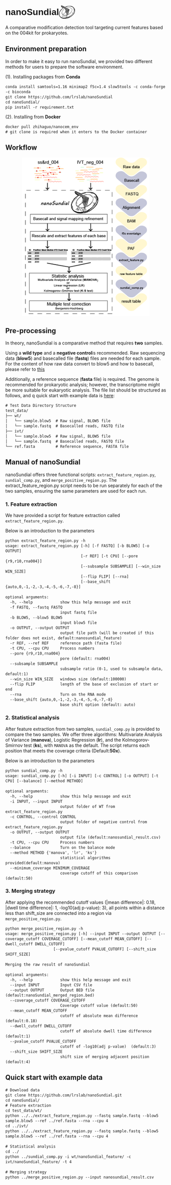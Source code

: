 
# <div style="display: flex; align-items: center;font-family: 'Arial';">nanoSundial  <img src="nanoSundial.png" width="50" style="margin-right: auto;"></div>
    
A comparative modification detection tool targeting current features based on the 004kit for prokaryotes.

## Environment preparation

In order to make it easy to run nanoSundial, we provided two different methods for users to prepare the software environment.

(1). Installing packages from **Conda**

    conda install samtools=1.16 minimap2 f5c=1.4 slow5tools -c conda-forge -c bioconda 
    git clone https://github.com/lrslab/nanoSundial
    cd nanoSundial/
    pip install -r requirement.txt

(2). Installing from **Docker**

    docker pull zhihaguo/nanocem_env
    # git clone is required when it enters to the Docker container

## Workflow
<div align="center">
  <img src="workflow.jpg" width="400" alt="Workflow">
</div>

## Pre-processing

In theory, nanoSundial is a comparative method that requires **two** samples. 

Using a **wild type** and a **negative control**is recommended. 
Raw sequencing data (**blow5**) and basecalled file (**fastq**) files are needed for each sample. 
For the content of how raw data convert to blow5 and how to basecall, please refer to [this](https://nanocem.readthedocs.io/en/latest/preparation/)

Additionally, a reference sequence (**fasta** file) is required. The genome is recommended for prokaryotic analysis; however, the transcriptome might be more suitable for eukaryotic analysis.
The file list should be structured as follows, and q quick start with example data is [here](#quick-start-with-example-data):



```plaintext
# Test Data Directory Structure
test_data/
├── wt/
│   └── sample.blow5  # Raw signal, BLOW5 file  
│   └── sample.fastq  # Basecalled reads, FASTQ file
├── ivt/
│   └── sample.blow5  # Raw signal, BLOW5 file   
│   └── sample.fastq  # Basecalled reads, FASTQ file
└── ref.fasta         # Reference sequence, FASTA file
```

## Manual of nanoSundial
nanoSundial offers three functional scripts: `extract_feature_region.py`, `sundial_comp.py`, and `merge_positive_region.py`. 
The extract_feature_region.py script needs to be run separately for each of the two samples, ensuring the same parameters are used for each run.
### 1. Feature extraction
We have provided a script for feature extraction called `extract_feature_region.py`. 

Below is an introduction to the parameters

    python extract_feature_region.py -h
    usage: extract_feature_region.py [-h] [-f FASTQ] [-b BLOW5] [-o OUTPUT]
                                     [-r REF] [-t CPU] [--pore {r9,r10,rna004}]
                                     [--subsample SUBSAMPLE] [--win_size WIN_SIZE]
                                     [--flip FLIP] [--rna]
                                     [--base_shift {auto,0,-1,-2,-3,-4,-5,-6,-7,-8}]
    
    optional arguments:
      -h, --help            show this help message and exit
      -f FASTQ, --fastq FASTQ
                            input fastq file
      -b BLOW5, --blow5 BLOW5
                            input blow5 file
      -o OUTPUT, --output OUTPUT
                            output file path (will be created if this folder does not exist, default:nanosundial_feature)
      -r REF, --ref REF     reference path (fasta file)
      -t CPU, --cpu CPU     Process numbers
      --pore {r9,r10,rna004}
                            pore (default: rna004)
      --subsample SUBSAMPLE
                            subsample ratio (0-1, used to subsample data, default:1)
      --win_size WIN_SIZE   windows size (default:100000)
      --flip FLIP           length of the base of exclusion of start or end
      --rna                 Turn on the RNA mode
      --base_shift {auto,0,-1,-2,-3,-4,-5,-6,-7,-8}
                            base shift option (default: auto)

### 2. Statistical analysis
After feature extraction from two samples, `sundial_comp.py` is provided to compare the two samples. 
We offer three algorithms: Multivariate Analysis of Variance (**manova**), Logistic Regression (**lr**), and the Kolmogorov-Smirnov test (**ks**), with `MANOVA` as the default. 
The script returns each position that meets the coverage criteria (Default:**50x**).

Below is an introduction to the parameters

    python sundial_comp.py -h
    usage: sundial_comp.py [-h] [-i INPUT] [-c CONTROL] [-o OUTPUT] [-t CPU] [--balance] [--method METHOD]
    
    optional arguments:
      -h, --help            show this help message and exit
      -i INPUT, --input INPUT
                            output folder of WT from extract_feature_region.py
      -c CONTROL, --control CONTROL
                            output folder of negative control from extract_feature_region.py
      -o OUTPUT, --output OUTPUT
                            output file (default:nanosundial_result.csv)
      -t CPU, --cpu CPU     Process numbers
      --balance             Turn on the balance mode
      --method METHOD {'manova', 'lr', 'ks'}
                            statistical algorithms provided(default:manova)
      --minimum_coverage MINIMUM_COVERAGE
                            coverage cutoff of this comparison (default:50)


### 3. Merging strategy
After applying the recommended cutoff values (|mean difference|: 0.18, |dwell time difference|: 1, -log10(adj p-value): 3), all points within a distance less than shift_size are connected into a region via `merge_positive_region.py`. 

    python merge_positive_region.py -h
    usage: merge_positive_region.py [-h] --input INPUT --output OUTPUT [--coverage_cutoff COVERAGE_CUTOFF] [--mean_cutoff MEAN_CUTOFF] [--dwell_cutoff DWELL_CUTOFF]
                         [--pvalue_cutoff PVALUE_CUTOFF] [--shift_size SHIFT_SIZE]
    
    Merging the raw result of nanoSundial
    
    optional arguments:
      -h, --help            show this help message and exit
      --input INPUT         Input CSV file
      --output OUTPUT       Output BED file (default:nanoSundial_merged_region.bed)
      --coverage_cutoff COVERAGE_CUTOFF
                            Coverage cutoff value (default:50)
      --mean_cutoff MEAN_CUTOFF
                            cutoff of absolute mean difference (default:0.18)
      --dwell_cutoff DWELL_CUTOFF
                            cutoff of absolute dwell time difference (default:1)
      --pvalue_cutoff PVALUE_CUTOFF
                            cutoff of -log10(adj p-value)  (default:3)
      --shift_size SHIFT_SIZE
                            shift size of merging adjacent position (default:4)

## Quick start with example data

    # Download data
    git clone https://github.com/lrslab/nanoSundial.git
    cd nanoSundial/
    # Feature extraction
    cd test_data/wt/
    python ../../extract_feature_region.py --fastq sample.fastq --blow5 sample.blow5 --ref ../ref.fasta --rna --cpu 4
    cd ../ivt/
    python ../../extract_feature_region.py --fastq sample.fastq --blow5 sample.blow5 --ref ../ref.fasta --rna --cpu 4

    # Statistical analysis
    cd ../
    python ../sundial_comp.py -i wt/nanoSundial_feature/ -c ivt/nanoSundial_feature/ -t 4

    # Merging strategy
    python ../merge_positive_region.py --input nanosundial_result.csv
